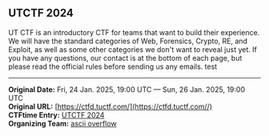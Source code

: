 ## UTCTF 2024

UT CTF is an introductory CTF for teams that want to build their experience. We will have the standard categories of Web, Forensics, Crypto, RE, and Exploit, as well as some other categories we don't want to reveal just yet. If you have any questions, our contact is at the bottom of each page, but please read the official rules before sending us any emails. test

---
**Original Date:** Fri, 24 Jan. 2025, 19:00 UTC — Sun, 26 Jan. 2025, 19:00 UTC<br>
**Original URL:** [https://ctfd.tuctf.com/](https://ctfd.tuctf.com//)<br>
**CTFtime Entry:** [UTCTF 2024](https://ctftime.org/event/2584)<br>
**Organizing Team:** [ascii overflow](https://ctftime.org/team/15360)<br>
<!-- Official URL: https://ctfd.tuctf.com/-->
